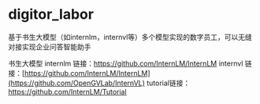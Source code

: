 # digitor_labor
基于书生大模型（如internlm，internvl等）多个模型实现的数字员工，可以无缝对接实现企业问答智能助手

书生大模型
  internlm 链接：https://github.com/InternLM/InternLM
  internvl 链接：[https://github.com/InternLM/InternLM](https://github.com/OpenGVLab/InternVL)
tutorial链接：https://github.com/InternLM/Tutorial
